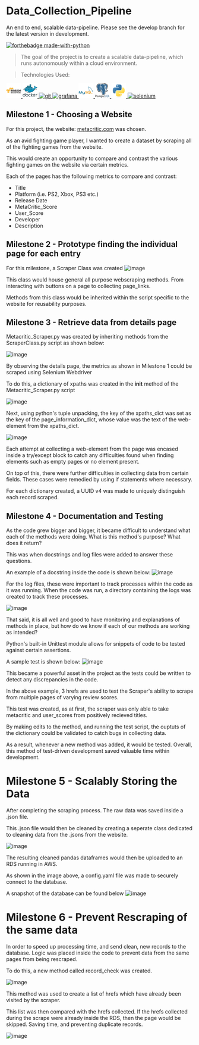 # Data_Collection_Pipeline
An end to end, scalable data-pipeline. Please see the develop branch for the latest version in development.  

[![forthebadge made-with-python](http://ForTheBadge.com/images/badges/made-with-python.svg)](https://www.python.org/)

> The goal of the project is to create a scalable data-pipeline, which runs autonomously within a cloud environment.

> Technologies Used: 

<p align="left"> <a href="https://aws.amazon.com" target="_blank" rel="noreferrer"> 
<img src="https://raw.githubusercontent.com/devicons/devicon/master/icons/amazonwebservices/amazonwebservices-original-wordmark.svg" alt="aws" width="40" href="https://www.docker.com/" target="_blank" rel="noreferrer"> 
<img src="https://raw.githubusercontent.com/devicons/devicon/master/icons/docker/docker-original-wordmark.svg" alt="docker" width="40" height="40"/> </a> <a href="https://git-scm.com/" target="_blank" rel="noreferrer"> 
<img src="https://www.vectorlogo.zone/logos/git-scm/git-scm-icon.svg" alt="git" width="40" height="40"/> </a> <a href="https://grafana.com" target="_blank" rel="noreferrer"> 
<img src="https://www.vectorlogo.zone/logos/grafana/grafana-icon.svg" alt="grafana" width="40" height="40"/> </a> <a height="40"/> </a> 
<a href="https://www.mysql.com/" target="_blank" rel="noreferrer"> 
<img src="https://raw.githubusercontent.com/devicons/devicon/master/icons/mysql/mysql-original-wordmark.svg" alt="mysql" width="40" height="40"/> </a> <a  
<img src="https://raw.githubusercontent.com/devicons/devicon/2ae2a900d2f041da66e950e4d48052658d850630/icons/pandas/pandas-original.svg" alt="pandas" width="40" height="40"/> </a> <a href="https://www.postgresql.org" target="_blank" rel="noreferrer"> 
<img src="https://raw.githubusercontent.com/devicons/devicon/master/icons/postgresql/postgresql-original-wordmark.svg" alt="postgresql" width="40" height="40"/> </a> <a href="https://www.python.org" target="_blank" rel="noreferrer"> 
<img src="https://raw.githubusercontent.com/devicons/devicon/master/icons/python/python-original.svg" alt="python" width="40" height="40"/> </a> <a href="https://www.selenium.dev" target="_blank" rel="noreferrer"> 
<img src="https://raw.githubusercontent.com/detain/svg-logos/780f25886640cef088af994181646db2f6b1a3f8/svg/selenium-logo.svg" alt="selenium" width="40" height="40"/> </a> </p>

## Milestone 1 - Choosing a Website 

For this project, the website: [metacritic.com](https://www.metacritic.com) was chosen. 

As an avid fighting game player, I wanted to create a dataset by scraping all of the fighting games from the website. 

This would create an opportunity to compare and contrast the various fighting games on the website via certain metrics. 


Each of the pages has the following metrics to compare and contrast: 
* Title
* Platform (i.e. PS2, Xbox, PS3 etc.) 
* Release Date 
* MetaCritic_Score
* User_Score 
* Developer
* Description 

## Milestone 2 - Prototype finding the individual page for each entry 

For this milestone, a Scraper Class was created 
![image](https://user-images.githubusercontent.com/89411656/175793708-8b4d1486-8e78-4a41-9b40-64b737c4d794.png)

This class would house general all purpose webscraping methods. From interacting with buttons on a page to collecting page_links. 

Methods from this class would be inherited within the script specific to the website  for reusability purposes. 

## Milestone 3 - Retrieve data from details page 

Metacritic_Scraper.py was created by inheriting methods from the ScraperClass.py script as shown below: 

![image](https://user-images.githubusercontent.com/89411656/175793797-65dedc98-ecdc-449d-98f4-4b40bc42adac.png)

By observing the details page, the metrics as shown in Milestone 1 could be scraped using Selenium Webdriver 

To do this, a dictionary of xpaths was created in the __init__ method of the Metacritic_Scraper.py script 

![image](https://user-images.githubusercontent.com/89411656/175793820-4f677087-76c3-404a-96ae-75665fd7da84.png)

Next, using python's tuple unpacking, the key of the xpaths_dict was set as the key of the page_information_dict, whose value was the text of the web-element from the xpaths_dict. 

![image](https://user-images.githubusercontent.com/89411656/175793865-05aaf3e3-279f-4f79-be64-3b81e6584b33.png)

Each attempt at collecting a web-element from the page was encased inside a try/except block to catch any difficulties found when finding elements such as empty pages or no element present. 

On top of this, there were further difficulties in collecting data from certain fields. These cases were remedied by using if statements where necessary. 

For each dictionary created, a UUID v4 was made to uniquely distinguish each record scraped. 

## Milestone 4 - Documentation and Testing 

As the code grew bigger and bigger, it became difficult to understand what each of the methods were doing. What is this method's purpose? What does it return? 

This was when docstrings and log files were added to answer these questions. 

An example of a docstring inside the code is shown below: 
![image](https://user-images.githubusercontent.com/89411656/175794090-ebe97095-3fc5-4b27-916d-d79d6e61d54d.png)

For the log files, these were important to track processes within the code as it was running. When the code was run, a directory containing the logs was created to track these processes. 

![image](https://user-images.githubusercontent.com/89411656/175794105-d68b5ad6-54c8-462f-8167-1b70316dfdfe.png)

That said, it is all well and good to have monitoring and explanations of methods in place, but how do we know if each of our methods are working as intended?  

Python's built-in Unittest module allows for snippets of code to be tested against certain assertions. 

A sample test is shown below: 
![image](https://user-images.githubusercontent.com/89411656/175794178-559da984-c41e-4f0b-8741-f91023ade401.png)

This became a powerful asset in the project as the tests could be written to detect any discrepancies in the code. 

In the above example, 3 hrefs are used to test the Scraper's ability to scrape from multiple pages of varying review scores. 

This test was created, as at first, the scraper was only able to take metacritic and user_scores from positively recieved titles. 

By making edits to the method, and running the test script, the ouptuts of the dictionary could be validated to catch bugs in collecting data. 

As a result, whenever a new method was added, it would be tested. Overall, this method of test-driven development saved valuable time within development. 

# Milestone 5 - Scalably Storing the Data 

After completing the scraping process. The raw data was saved inside a .json file. 

This .json file would then be cleaned by creating a seperate class dedicated to cleaning data from the .jsons from the website. 

![image](https://user-images.githubusercontent.com/89411656/176451490-198d6a15-d969-4751-b54e-912beb2c2172.png)

The resulting cleaned pandas dataframes would then be uploaded to an RDS running in AWS. 

As shown in the image above, a config.yaml file was made to securely connect to the database. 

A snapshot of the database can be found below
![image](https://user-images.githubusercontent.com/89411656/176452182-8d8193a9-2618-4568-a5aa-aa4ccca20034.png)

# Milestone 6 - Prevent Rescraping of the same data 

In order to speed up processing time, and send clean, new records to the database. 
Logic was placed inside the code to prevent data from the same pages from being rescraped. 

To do this, a new method called record_check was created. 

![image](https://user-images.githubusercontent.com/89411656/176453030-7aa53e04-ecc8-487e-acec-a77c30c38fe5.png)

This method was used to create a list of hrefs which have already been visited by the scraper. 

This list was then compared with the hrefs collected. If the hrefs collected during the scrape were already inside the RDS, then the page would be skipped. Saving time, and preventing duplicate records. 

![image](https://user-images.githubusercontent.com/89411656/176453763-48682e8d-11db-43a0-bc28-fa8e269ed7e8.png)



<!--

## Milestone 2

- Does what you have built in this milestone connect to the previous one? If so explain how. What technologies are used? Why have you used them? Have you run any commands in the terminal? If so insert them using backticks (To get syntax highlighting for code snippets add the language after the first backticks).

- Example below:

```bash
/bin/kafka-topics.sh --list --zookeeper 127.0.0.1:2181
```

- The above command is used to check whether the topic has been created successfully, once confirmed the API script is edited to send data to the created kafka topic. The docker container has an attached volume which allows editing of files to persist on the container. The result of this is below:

```python
"""Insert your code here"""
```

> Insert screenshot of what you have built working.

## Milestone n

- Continue this process for every milestone, making sure to display clear understanding of each task and the concepts behind them as well as understanding of the technologies used.

- Also don't forget to include code snippets and screenshots of the system you are building, it gives proof as well as it being an easy way to evidence your experience!

## Conclusions

- Maybe write a conclusion to the project, what you understood about it and also how you would improve it or take it further. --> 
